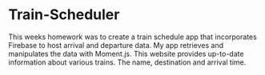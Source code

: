 # Train-Scheduler
This weeks homework  was to create a train schedule app  that incorporates Firebase to host arrival and departure data. My app retrieves and manipulates the data with Moment.js. This website provides up-to-date information about various trains.  The name, destination and arrival time. 
